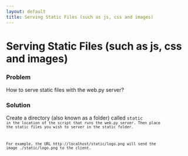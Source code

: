 ```yaml
---
layout: default
title: Serving Static Files (such as js, css and images)
---
```


# Serving Static Files (such as js, css and images)

### Problem
How to serve static files with the web.py server?

### Solution

Create a directory (also known as a folder) called <code>static<code> in the location of the script that runs the web.py server. Then place the static files you wish to server in the static folder.

For example, the URL http://localhost/static/logo.png will send the image ./static/logo.png to the client.
